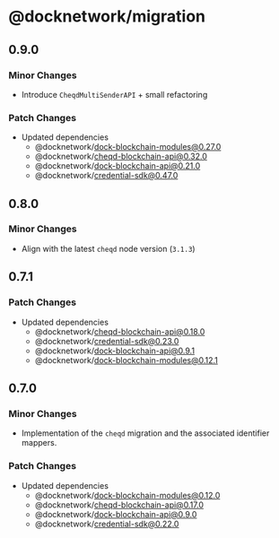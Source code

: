 # @docknetwork/migration

## 0.9.0

### Minor Changes

- Introduce `CheqdMultiSenderAPI` + small refactoring

### Patch Changes

- Updated dependencies
  - @docknetwork/dock-blockchain-modules@0.27.0
  - @docknetwork/cheqd-blockchain-api@0.32.0
  - @docknetwork/dock-blockchain-api@0.21.0
  - @docknetwork/credential-sdk@0.47.0

## 0.8.0

### Minor Changes

- Align with the latest `cheqd` node version (`3.1.3`)

## 0.7.1

### Patch Changes

- Updated dependencies
  - @docknetwork/cheqd-blockchain-api@0.18.0
  - @docknetwork/credential-sdk@0.23.0
  - @docknetwork/dock-blockchain-api@0.9.1
  - @docknetwork/dock-blockchain-modules@0.12.1

## 0.7.0

### Minor Changes

- Implementation of the `cheqd` migration and the associated identifier mappers.

### Patch Changes

- Updated dependencies
  - @docknetwork/dock-blockchain-modules@0.12.0
  - @docknetwork/cheqd-blockchain-api@0.17.0
  - @docknetwork/dock-blockchain-api@0.9.0
  - @docknetwork/credential-sdk@0.22.0
